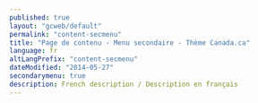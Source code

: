 ```yaml
---
published: true
layout: "gcweb/default"
permalink: "content-secmenu"
title: "Page de contenu - Menu secondaire - Thème Canada.ca"
language: fr
altLangPrefix: "content-secmenu"
dateModified: "2014-05-27"
secondarymenu: true
description: French description / Description en français
---
```


